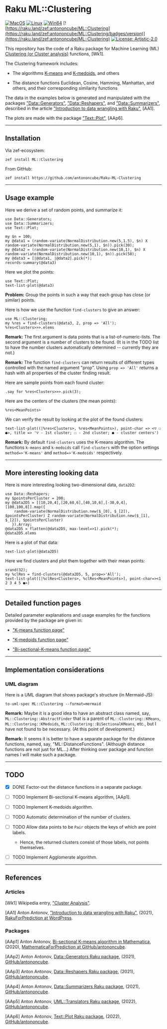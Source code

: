 # Raku ML::Clustering

[![MacOS](https://github.com/antononcube/Raku-ML-Clustering/actions/workflows/macos.yml/badge.svg)](https://github.com/antononcube/Raku-ML-Clustering/actions/workflows/macos.yml)
[![Linux](https://github.com/antononcube/Raku-ML-Clustering/actions/workflows/linux.yml/badge.svg)](https://github.com/antononcube/Raku-ML-Clustering/actions/workflows/linux.yml)
[![Win64](https://github.com/antononcube/Raku-ML-Clustering/actions/workflows/windows.yml/badge.svg)](https://github.com/antononcube/Raku-ML-Clustering/actions/workflows/windows.yml)
[![https://raku.land/zef:antononcube/ML::Clustering](https://raku.land/zef:antononcube/ML::Clustering/badges/version)](https://raku.land/zef:antononcube/ML::Clustering)
[![License: Artistic-2.0](https://img.shields.io/badge/License-Artistic%202.0-0298c3.svg)](https://opensource.org/licenses/Artistic-2.0)

This repository has the code of a Raku package for
Machine Learning (ML)
[Clustering (or Cluster analysis)](https://en.wikipedia.org/wiki/Cluster_analysis)
functions, [Wk1].

The Clustering framework includes:

- The algorithms 
  [K-means](https://en.wikipedia.org/wiki/K-means_clustering) 
  and 
  [K-medoids](https://en.wikipedia.org/wiki/K-medoids), 
  and others

- The distance functions Euclidean, Cosine, Hamming, Manhattan, and others,
  and their corresponding similarity functions

The data in the examples below is generated and manipulated with the packages
["Data::Generators"](https://raku.land/zef:antononcube/Data::Generators),
["Data::Reshapers"](https://raku.land/zef:antononcube/Data::Reshapers), and
["Data::Summarizers"](https://raku.land/zef:antononcube/Data::Summarizers), described in the article
["Introduction to data wrangling with Raku"](https://rakuforprediction.wordpress.com/2021/12/31/introduction-to-data-wrangling-with-raku/),
[AA1].

The plots are made with the package
["Text::Plot"](https://raku.land/zef:antononcube/Text::Plot), [AAp6].

-------

## Installation

Via zef-ecosystem:

```
zef install ML::Clustering
```

From GitHub:

```
zef install https://github.com/antononcube/Raku-ML-Clustering
```

-------

## Usage example

Here we derive a set of random points, and summarize it:

```perl6
use Data::Generators;
use Data::Summarizers;
use Text::Plot;

my $n = 100;
my @data1 = (random-variate(NormalDistribution.new(5,1.5), $n) X random-variate(NormalDistribution.new(5,1), $n)).pick(30);
my @data2 = (random-variate(NormalDistribution.new(10,1), $n) X random-variate(NormalDistribution.new(10,1), $n)).pick(50);
my @data3 = [|@data1, |@data2].pick(*);
records-summary(@data3)
```

Here we plot the points:

```perl6
use Text::Plot;
text-list-plot(@data3)
```

**Problem:** Group the points in such a way that each group has close (or similar) points.

Here is how we use the function `find-clusters` to give an answer:

```perl6
use ML::Clustering;
my %res = find-clusters(@data3, 2, prop => 'All');
%res<Clusters>>>.elems
```

**Remark:** The first argument is data points that is a list-of-numeric-lists. 
The second argument is a number of clusters to be found. 
(It is in the TODO list to have the number clusters automatically determined -- currently they are not.)  

**Remark:** The function `find-clusters` can return results of different types controlled with the named argument "prop".
Using `prop => 'All'` returns a hash with all properties of the cluster finding result.

Here are sample points from each found cluster:

```perl6
.say for %res<Clusters>>>.pick(3);
```

Here are the centers of the clusters (the mean points):

```perl6
%res<MeanPoints>
```

We can verify the result by looking at the plot of the found clusters:

```perl6
text-list-plot((|%res<Clusters>, %res<MeanPoints>), point-char => <▽ ☐ ●>, title => '▽ - 1st cluster; ☐ - 2nd cluster; ● - cluster centers')
```

**Remark:** By default `find-clusters` uses the K-means algorithm. The functions `k-means` and `k-medoids`
call `find-clusters` with the option settings `method=>'K-means'` and `method=>'K-medoids'` respectively.

------

## More interesting looking data

Here is more interesting looking two-dimensional data, `data2D2`:

```perl6
use Data::Reshapers;
my $pointsPerCluster = 200;
my @data2D5 = [[10,20,4],[20,60,6],[40,10,6],[-30,0,4],[100,100,8]].map({ 
    random-variate(NormalDistribution.new($_[0], $_[2]), $pointsPerCluster) Z random-variate(NormalDistribution.new($_[1], $_[2]), $pointsPerCluster)
   }).Array;
@data2D5 = flatten(@data2D5, max-level=>1).pick(*);
@data2D5.elems
```

Here is a plot of that data:

```perl6
text-list-plot(@data2D5)
```

Here we find clusters and plot them together with their mean points:

```perl6
srand(32);
my %clRes = find-clusters(@data2D5, 5, prop=>'All');
text-list-plot([|%clRes<Clusters>, %clRes<MeanPoints>], point-char=><1 2 3 4 5 ●>)
```

-------

## Detailed function pages

Detailed parameter explanations and usage examples for the functions provided by the package are given in:

- ["K-means function page"](./doc/K-means-function-page.md)

- ["K-medoids function page"]()

- ["Bi-sectional-K-means function page"]()

-------

## Implementation considerations

### UML diagram

Here is a UML diagram that shows package's structure (in Mermaid-JS):

```shell, output.prompt=NONE, output.lang=mermaid
to-uml-spec ML::Clustering --format=mermaid
```

**Remark:** Maybe it is a good idea to have an abstract class named, say,
`ML::Clustering::AbstractFinder` that is a parent of
`ML::Clustering::KMeans`, `ML::Clustering::KMedoids`, `ML::Clustering::BiSectionalKMeans`, etc.,
but I have not found to be necessary. (At this point of development.)

**Remark:** It seems it is better to have a separate package for the distance functions, named, say,
"ML::DistanceFunctions". (Although distance functions are not just for ML...)
After thinking over package and function names I will make such a package. 

-------

## TODO

- [X] DONE Factor-out the distance functions in a separate package.

- [ ] TODO Implement Bi-sectional K-means algorithm, [AAp1].

- [ ] TODO Implement K-medoids algorithm.

- [ ] TODO Automatic determination of the number of clusters.

- [ ] TODO Allow data points to be `Pair` objects the keys of which are point labels.

   - Hence, the returned clusters consist of those labels, not points themselves.

- [ ] TODO Implement Agglomerate algorithm.

-------

## References

### Articles

[Wk1] Wikipedia entry, ["Cluster Analysis"](https://en.wikipedia.org/wiki/Cluster_analysis).

[AA1] Anton Antonov,
["Introduction to data wrangling with Raku"](https://rakuforprediction.wordpress.com/2021/12/31/introduction-to-data-wrangling-with-raku/),
(2021),
[RakuForPrediction at WordPress](https://rakuforprediction.wordpress.com).

### Packages

[AAp1] Anton Antonov,
[Bi-sectional K-means algorithm in Mathematica](https://github.com/antononcube/MathematicaForPrediction/blob/master/BiSectionalKMeans.m),
(2020),
[MathematicaForPrediction at GitHub/antononcube](https://github.com/antononcube/MathematicaForPrediction/).

[AAp2] Anton Antonov,
[Data::Generators Raku package](https://github.com/antononcube/Raku-Data-Generators),
(2021),
[GitHub/antononcube](https://github.com/antononcube).

[AAp3] Anton Antonov,
[Data::Reshapers Raku package](https://github.com/antononcube/Raku-Data-Reshapers),
(2021),
[GitHub/antononcube](https://github.com/antononcube).

[AAp4] Anton Antonov,
[Data::Summarizers Raku package](https://github.com/antononcube/Raku-Data-Summarizers),
(2021),
[GitHub/antononcube](https://github.com/antononcube).

[AAp5] Anton Antonov,
[UML::Translators Raku package](https://github.com/antononcube/Raku-UML-Translators),
(2022),
[GitHub/antononcube](https://github.com/antononcube).

[AAp6] Anton Antonov,
[Text::Plot Raku package](https://raku.land/zef:antononcube/Text::Plot),
(2022),
[GitHub/antononcube](https://github.com/antononcube).
